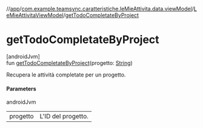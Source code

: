 //[app](../../../index.md)/[com.example.teamsync.caratteristiche.leMieAttivita.data.viewModel](../index.md)/[LeMieAttivitaViewModel](index.md)/[getTodoCompletateByProject](get-todo-completate-by-project.md)

# getTodoCompletateByProject

[androidJvm]\
fun [getTodoCompletateByProject](get-todo-completate-by-project.md)(progetto: [String](https://kotlinlang.org/api/latest/jvm/stdlib/kotlin/-string/index.html))

Recupera le attività completate per un progetto.

#### Parameters

androidJvm

| | |
|---|---|
| progetto | L'ID del progetto. |

